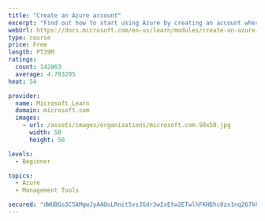 ```yaml
---
title: "Create an Azure account"
excerpt: "Find out how to start using Azure by creating an account where you’ll see services and personal settings for identity, billing, and preferences."
webUrl: https://docs.microsoft.com/en-us/learn/modules/create-an-azure-account/
type: course
price: Free
length: PT39M
ratings:
  count: 142863
  average: 4.703205
heat: 54

provider:
  name: Microsoft Learn
  domain: microsoft.com
  images:
    - url: /assets/images/organizations/microsoft.com-50x50.jpg
      width: 50
      height: 50

levels:
  - Beginner

topics:
  - Azure
  - Management Tools

secured: "dWUBGo3C5AMgwJyAAOuLRnit5vsJGdr3wIxEtw2ETwlhFKHDhc0zx1nq267khiDT8vOo5uyxhxZX13gR3K4+XZ+EKpvZC90GNkHXskF6QfBfJwkdg4zCtqe4FO52R6QgA4skmFbzl6KFcKPRQcSNZWqj9OiogWgIWXyUjUeGM3hwKFm2CsI8TowrO8Fd/qMowm+wecxmWHdJhW6un2tEF7QxlLz2yr9WE3+gyYXiS2lm4JRs6RhzvPIYF2KQMqnkfZxhzvSP3h/VHHMR35YyhEMYlDeywcSk+2oqsuBHeUNNx7q0RcrogJR8joeF0i1+z0q4yKJzqxJveKmIpHUeXd8Va5OiwndIPoVFrIn8JRUHuSfs2BAoi9rErqDnU1IlgDeDiZHgU7B+jA0pRJ/IoA9HS0qb5yumHeyMaifa3NfRyYKhuvuxit+liI1nYwuj;gpUT0eAkuNcAZtuMeJnHWQ=="
---
```


